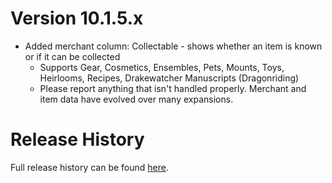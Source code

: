 # Version 10.1.5.x

* Added merchant column: Collectable - shows whether an item is known or if it can be collected
  * Supports Gear, Cosmetics, Ensembles, Pets, Mounts, Toys, Heirlooms, Recipes, Drakewatcher Manuscripts (Dragonriding)
  * Please report anything that isn't handled properly. Merchant and item data have evolved over many expansions.

# Release History

Full release history can be found [here](https://github.com/kstange/MerchantPlus/wiki/Release-Notes).

